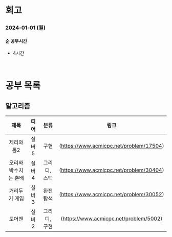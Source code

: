 # 회고

### 2024-01-01 (월)

#### 순 공부시간

- 4시간

<br>

# 공부 목록

## 알고리즘

|         제목         |  티어  |     분류     |                  링크                   |
| :------------------: | :----: | :----------: | :-------------------------------------: |
|      제리와 톰2      | 실버 5 |     구현     | (https://www.acmicpc.net/problem/17504) |
| 오리와 박수치는 춘배 | 실버 4 | 그리디, 스택 | (https://www.acmicpc.net/problem/30404) |
|    거리두기 게임     | 실버 3 |  완전 탐색   | (https://www.acmicpc.net/problem/30052) |
|        도어맨        | 실버 2 | 그리디, 구현 | (https://www.acmicpc.net/problem/5002)  |
